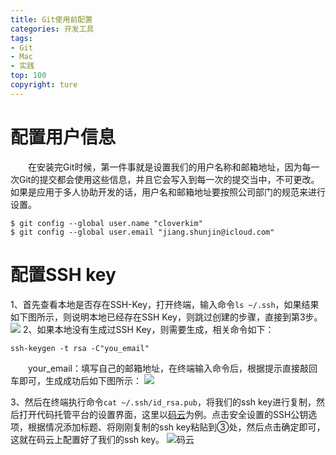 ```yaml
---
title: Git使用前配置
categories: 开发工具
tags:
- Git
- Mac
- 实践
top: 100
copyright: ture
---
```


# 配置用户信息
&emsp;&emsp;在安装完Git时候，第一件事就是设置我们的用户名称和邮箱地址，因为每一次Git的提交都会使用这些信息，并且它会写入到每一次的提交当中，不可更改。如果是应用于多人协助开发的话，用户名和邮箱地址要按照公司部门的规范来进行设置。<!-- more -->
```
$ git config --global user.name "cloverkim"
$ git config --global user.email "jiang.shunjin@icloud.com"
```

# 配置SSH key
1、首先查看本地是否存在SSH-Key，打开终端，输入命令`ls ~/.ssh`，如果结果如下图所示，则说明本地已经存在SSH Key，则跳过创建的步骤，直接到第3步。
![](http://pic.cloverkim.com/749c46aagy1fy1tkaqhwmj206g02x74b.jpg)
2、如果本地没有生成过SSH Key，则需要生成，相关命令如下：
```
ssh-keygen -t rsa -C"you_email"
```
&emsp;&emsp;your_email：填写自己的邮箱地址，在终端输入命令后，根据提示直接敲回车即可，生成成功后如下图所示：
![](http://pic.cloverkim.com/749c46aagy1fy1txneeedj20fi095mya.jpg)

3、然后在终端执行命令` cat ~/.ssh/id_rsa.pub `，将我们的ssh key进行复制，然后打开代码托管平台的设置界面，这里以[码云](https://gitee.com/)为例。点击安全设置的SSH公钥选项，根据情况添加标题、将刚刚复制的ssh key粘贴到③处，然后点击确定即可，这就在码云上配置好了我们的ssh key。
![](http://pic.cloverkim.com/749c46aagy1fy1u5qayc7j20uh0iqn0j.jpg '码云')
